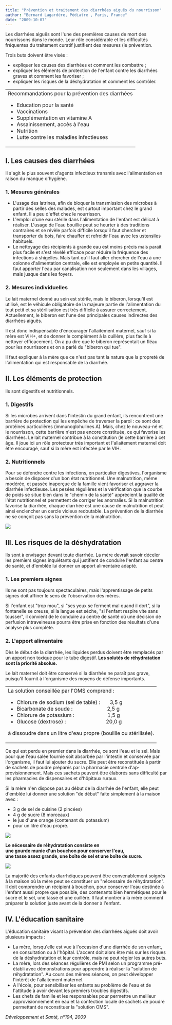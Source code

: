 ```yaml
---
title: "Prévention et traitement des diarrhées aiguës du nourrisson"
author: "Bernard Lagardère, Pédiatre , Paris, France"
date: "2009-10-07"
---
```


Les diarrhées aiguës sont l'une des premières causes de mort des nourrissons dans le monde. Leur rôle considérable et les difficultés fréquentes du traitement curatif justifient des mesures (le prévention.

Trois buts doivent être visés :

*   expliquer les causes des diarrhées et comment les combattre ;
*   expliquer les éléments de protection de l'enfant contre les diarrhées graves et comment les favoriser ;
*   expliquer les risques de la déshydratation et comment les contrôler.
<table>

<tbody>

<tr>

<td>Recommandations pour la prévention des diarrhées<ul><li>Education pour la santé</li><li>Vaccinations</li><li>Supplémentation en vitamine A</li><li>Assainissement, accès à l'eau</li><li>Nutrition</li><li>Lutte contre les maladies infectieuses</li></ul></td>

</tr>

</tbody>

</table>

## I. Les causes des diarrhées

Il s'agit le plus souvent d'agents infectieux transmis avec l'alimentation en raison du manque d'hygiène.

### 1. Mesures générales

*   L'usage des latrines, afin de bloquer la transmis­sion des microbes à partir des selles des malades, est surtout important chez le grand enfant. Il a peu d'effet chez le nourrisson.
*   L'emploi d'une eau stérile dans l'alimentation de l'enfant est délicat à réaliser. L'usage de l'eau bouillie peut se heurter à des traditions contraires et se révèle parfois difficile lorsqu'il faut chercher et transporter du bois, faire chauffer et refroidir l'eau avec les ustensiles habituels.
*   Le nettoyage des récipients à grande eau est moins précis mais paraît plus facile et s'est révélé efficace pour réduire la fréquence des infections à shigelles. Mais tant qu'il faut aller chercher de l'eau à une colonne d'alimentation centrale, elle est employée en petite quantité. Il faut apporter l'eau par canalisation non seulement dans les villages, mais jusque dans les foyers.

### 2. Mesures individuelles

Le lait maternel donné au sein est stérile, mais le biberon, lorsqu'il est utilisé, est le véhicule obliga­toire de la majeure partie de l'alimentation du tout petit et sa stérilisation est très difficile à assurer correctement. Actuellement, le biberon est l'une des principales causes indirectes des diarrhées aiguës.

Il est donc indispensable d'encourager l'allaitement maternel, sauf si la mère est VIH+, et de donner le complément à la cuillère, plus facile à nettoyer efficacement. On a pu dire que le biberon repré­sentait un fléau pour les nourrissons et on a parlé du "biberon qui tue".

Il faut expliquer à la mère que ce n'est pas tant la nature que la propreté de l'alimentation qui est responsable de la diarrhée.

## II. Les éléments de protection

Ils sont digestifs et nutritionnels.

### 1. Digestifs

Si les microbes arrivent dans l'intestin du grand enfant, ils rencontrent une barrière de protection qui les empêche de traverser la paroi : ce sont des protéines particulières (immunoglohulines A). Mais, chez le nouveau-né et le nourrisson, cette barrière n'est pas encore constituée, ce qui favorise les diar­rhées. Le lait maternel contribue à la constitution (le cette barrière à cet âge. Il joue ici un rôle protecteur très important et l'allaitement maternel doit être encouragé, sauf si la mère est infectée par le VIH.

### 2. Nutritionnels

Pour se défendre contre les infections, en particu­lier digestives, l'organisme a besoin de disposer d'un bon état nutritionnel. Une malnutrition, même modérée, et passée inaperçue de la famille vient favoriser et aggraver la diarrhée infectieuse. Les pesées régulières et la vérification que la courbe de poids se situe bien dans le "chemin de la santé" apprécient la qualité de l'état nutritionnel et permettent de corriger les anomalies. Si la malnutrition favorise la diarrhée, chaque diar­rhée est une cause de malnutrition et peut ainsi enclencher un cercle vicieux redoutable. La pré­vention de la diarrhée ne se conçoit pas sans la pré­vention de la malnutrition.

![](image002-1.jpg)


## III. Les risques de la déshydratation

Ils sont à envisager devant toute diarrhée. La mère devrait savoir déceler les premiers signes inquié­tants qui justifient de conduire l'enfant au centre de santé, et d'emblée lui donner un apport alimentaire adapté.

### 1. Les premiers signes

Ils ne sont pas toujours spectaculaires, mais l'ap­prentissage de petits signes doit affiner le sens de l'observation des mères.

Si l'enfant est "trop mou", si "ses yeux se ferment mal quand il dort", si la fontanelle se creuse, si la langue est sèche, "si l'enfant respire vite sans tousser", il convient de le conduire au centre de santé où une décision de perfusion intraveineuse pourra être prise en fonction des résultats d'une analyse plus complète.

### 2. L'apport alimentaire

Dès le début de la diarrhée, les liquides perdus doivent être remplacés par un apport non toxique pour le tube digestif. **Les solutés de réhydrata­tion sont la priorité absolue.**

Le lait maternel doit être conservé si la diarrhée ne paraît pas grave, puisqu'il fournit à l'organisme des moyens de défense importants.

<table>

<tbody>

<tr>

<td>La solution conseillée par l'OMS comprend :<ul><li>Chlorure de sodium (sel de table) :       3,5 g</li><li>Bicarbonate de soude :                         2,5 g      </li><li>Chlorure de potassium :                        1,5 g</li><li>Glucose (dextrose) :                             20,0 g</li></ul>

à dissoudre dans un litre d'eau propre (bouillie ou stérilisée).

</td>

</tr>

</tbody>

</table>

Ce qui est perdu en premier dans la diarrhée, ce sont l'eau et le sel. Mais pour que l'eau salée fournie soit absorbée par l'intestin et conservée par l'organisme, il faut lui ajouter du sucre. Elle peut être reconstituée à partir de sachets de poudre préparés par la pharmacie centrale d'ap­provisionnement. Mais ces sachets peuvent être élaborés sans difficulté par les pharmacies de dispensaires et d'hôpitaux ruraux.

Si la mère n'en dispose pas au début de la diarrhée de l'enfant, elle peut d'emblée lui donner une solu­tion "de début" faite simplement à la maison avec :

*   3 g de sel de cuisine (2 pincées)
*   4 g de sucre (8 morceaux)
*   le jus d'une orange (contenant du potassium)
*   pour un litre d'eau propre.

![](image004-0.jpg)


**Le nécessaire de réhydratation consiste en  
une gourde munie d'un bouchon pour conserver l'eau,  
une tasse assez grande, une boîte de sel et une boîte de sucre.**

![](image006-0.jpg)


La majorité des enfants diarrhéiques peuvent être convenablement soignés à la maison où la mère peut se constituer un "nécessaire de réhydratation". Il doit comprendre un récipient à bouchon, pour conserver l'eau destinée à l'enfant aussi propre que possible, des contenants bien hermétiques pour le sucre et le sel, une tasse et une cuillère. Il faut montrer à la mère comment préparer la solution juste avant de la donner à l'enfant.

## **IV. L'éducation sanitaire**

L'éducation sanitaire visant la prévention des diarrhées aiguës doit avoir plusieurs impacts :

*   La mère, lorsqu'elle est vue à l'occasion d'une diarrhée de son enfant, en consultation ou à l'hô­pital. L'accent doit alors être mis sur les risques de la déshydratation et leur contrôle, mais ne peut régler les autres buts.
*   La mère, lors des séances régulières de PMI selon un programme pré-établi avec démonstrations pour apprendre à réaliser la "solution de réhydratation". Au cours des mêmes séances, on peut développer l'intérêt de l'allaitement maternel.
*   A l'école, pour sensibiliser les enfants au problè­me de l'eau et de l'attitude à avoir devant les pre­miers troubles digestifs.
*   Les chefs de famille et les responsables pour per­mettre un meilleur approvisionnement en eau et la confection locale de sachets de poudre permet­tant de reconstituer la "solution OMS".

_Développement et Santé, n°194, 2009_